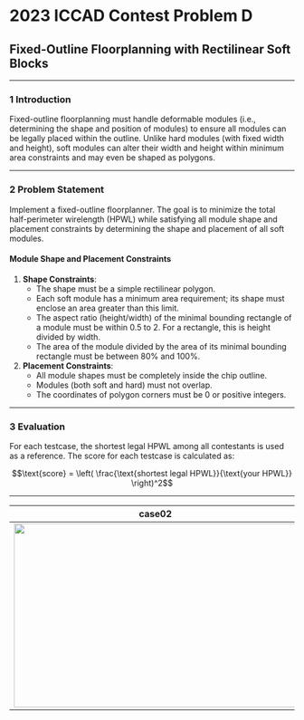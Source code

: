 # 2023 ICCAD Contest Problem D  
## 	Fixed-Outline Floorplanning with Rectilinear Soft Blocks  
---
### 1 Introduction  

Fixed-outline floorplanning must handle deformable modules (i.e., determining the shape and position of modules) to ensure all modules can be legally placed within the outline. Unlike hard modules (with fixed width and height), soft modules can alter their width and height within minimum area constraints and may even be shaped as polygons.  

---
### 2 Problem Statement
Implement a fixed-outline floorplanner. The goal is to minimize the total half-perimeter wirelength (HPWL) while satisfying all module shape and placement constraints by determining the shape and placement of all soft modules.

#### Module Shape and Placement Constraints
1. **Shape Constraints**: 
    * The shape must be a simple rectilinear polygon.  
    * Each soft module has a minimum area requirement; its shape must enclose an area greater than this limit.  
    * The aspect ratio (height/width) of the minimal bounding rectangle of a module must be within 0.5 to 2. For a rectangle, this is height divided by width.
    * The area of the module divided by the area of its minimal bounding rectangle must be between 80% and 100%.
2. **Placement Constraints**: 
    * All module shapes must be completely inside the chip outline.
    * Modules (both soft and hard) must not overlap.
    * The coordinates of polygon corners must be 0 or positive integers.

---
### 3 Evaluation  
For each testcase, the shortest legal HPWL among all contestants is used as a reference. The score for each testcase is calculated as:

$$\text{score} = \left( \frac{\text{shortest legal HPWL}}{\text{your HPWL}} \right)^2$$

---

| case02 | case03 |
|:------------------------------:|:---------------------------:|
| <img src="Project4_CE/Horizontal_Routing_Congestion.png" width="500" height="325" />     | <img src="Project4_CE/Vertical_Routing_Congestion.png" width="500" height="325" />   |
